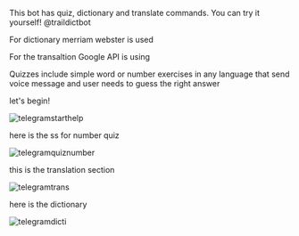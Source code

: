 This bot has quiz, dictionary and translate commands. You can try it yourself! @traildictbot

For dictionary merriam webster is used

For the transaltion Google API is using

Quizzes include simple word or number exercises in any language that send voice message and user needs to guess the right answer

let's begin!

![telegramstarthelp](https://user-images.githubusercontent.com/33352899/168413966-af7fc7e9-1781-4109-87d8-07f1a5245638.png)

here is the ss for number quiz

![telegramquiznumber](https://user-images.githubusercontent.com/33352899/168413939-2d24a28c-15ca-4eb6-91e8-314a0dc1c986.png)

this is the translation section

![telegramtrans](https://user-images.githubusercontent.com/33352899/168413949-3ac16e5b-31d3-46ee-aeb0-89543fb6c473.png)

here is the dictionary

![telegramdicti](https://user-images.githubusercontent.com/33352899/168413958-ff8d9c34-4dc7-40cf-84d4-30bd8c6e9801.png)
